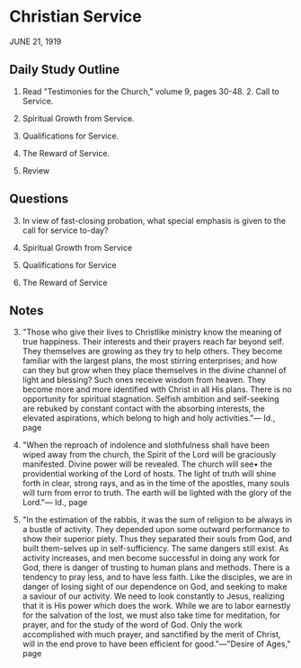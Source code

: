 # Christian Service
JUNE 21, 1919

## Daily Study Outline

1. Read "Testimonies for the Church," volume 9, pages 30-48. 2. Call to Service.

3. Spiritual Growth from Service.

4. Qualifications for Service.

5. The Reward of Service.

6. Review

## Questions

3. In view of fast-closing probation, what special emphasis is given to the call for service to-day? 

2. Spiritual Growth from Service

4. Qualifications for Service

6. The Reward of Service

## Notes

3. "Those who give their lives to Christlike ministry know the meaning of true happiness. Their interests and their prayers reach far beyond self. They themselves are growing as they try to help others. They become familiar with the largest plans, the most stirring enterprises; and how can they but grow when they place themselves in the divine channel of light and blessing? Such ones receive wisdom from heaven. They become more and more identified with Christ in all His plans. There is no opportunity for spiritual stagnation. Selfish ambition and self-seeking are rebuked by constant contact with the absorbing interests, the elevated aspirations, which belong to high and holy activities."— Id., page

4. "When the reproach of indolence and slothfulness shall have been wiped away from the church, the Spirit of the Lord will be graciously manifested. Divine power will be revealed. The church will see• the providential working of the Lord of hosts. The light of truth will shine forth in clear, strong rays, and as in the time of the apostles, many souls will turn from error to truth. The earth will be lighted with the glory of the Lord."— Id., page

6. "In the estimation of the rabbis, it was the sum of religion to be always in a bustle of activity. They depended upon some outward performance to show their superior piety. Thus they separated their souls from God, and built them-selves up in self-sufficiency. The same dangers still exist. As activity increases, and men become successful in doing any work for God, there is danger of trusting to human plans and methods. There is a tendency to pray less, and to have less faith. Like the disciples, we are in danger of losing sight of our dependence on God, and seeking to make a saviour of our activity. We need to look constantly to Jesus, realizing that it is His power which does the work. While we are to labor earnestly for the salvation of the lost, we must also take time for meditation, for prayer, and for the study of the word of God. Only the work accomplished with much prayer, and sanctified by the merit of Christ, will in the end prove to have been efficient for good."—"Desire of Ages," page
